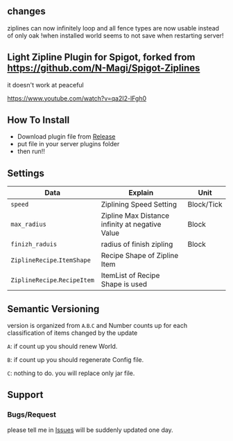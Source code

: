 ## changes
ziplines can now infinitely loop and all fence types are now usable instead of only oak
!when installed world seems to not save when restarting server!

## Light Zipline Plugin for Spigot, forked from https://github.com/N-Magi/Spigot-Ziplines
it doesn't work at peaceful

https://www.youtube.com/watch?v=qa2I2-lFgh0

## How To Install

 - Download plugin file from [Release](https://github.com/N-Magi/Spigot-Ziplines/releases/)
 - put file in your server plugins folder
 - then run!!

## Settings

| Data                         | Explain                                         | Unit       |
|------------------------------|-------------------------------------------------|------------|
| `speed`                      | Ziplining Speed Setting                         | Block/Tick |
| `max_radius`                 | Zipline Max Distance infinity at negative Value | Block      |
| `finizh_raduis`              | radius of finish zipling                        | Block      |
| `ZiplineRecipe`.`ItemShape`  | Recipe Shape of Zipline Item                    |            |
| `ZiplineRecipe`.`RecipeItem` | ItemList of Recipe Shape is used                |            |

## Semantic Versioning

version is organized from `A`.`B`.`C` and Number counts up for each classification of items changed by the update

`A`: if count up you should renew World.

`B`: if count up you should regenerate Config file.

`C`: nothing to do. you will replace only jar file.

## Support
### Bugs/Request
please tell me in [Issues](/Spigot-Ziplines/issues) will be suddenly updated one day.
